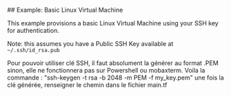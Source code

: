 ## Example: Basic Linux Virtual Machine

This example provisions a basic Linux Virtual Machine using your SSH key for authentication.

Note: this assumes you have a Public SSH Key available at `~/.ssh/id_rsa.pub`

Pour pouvoir utiliser clé SSH, il faut absolument la générer au format .PEM sinon, elle ne fonctionnera pas sur Powershell ou mobaxterm. Voila la commande : "ssh-keygen -t rsa -b 2048 -m PEM -f my_key.pem"
une fois la clé générée, renseigner le chemin dans le fichier main.tf
